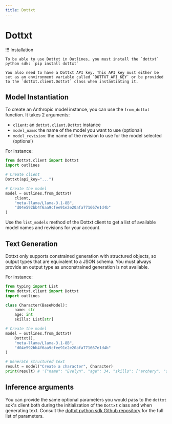 ```yaml
---
title: Dottxt
---
```


# Dottxt

!!! Installation

    To be able to use Dottxt in Outlines, you must install the `dottxt` python sdk: `pip install dottxt`

    You also need to have a Dottxt API key. This API key must either be set as an environment variable called `DOTTXT_API_KEY` or be provided to the `dottxt.client.Dottxt` class when instantiating it.

## Model Instantiation

To create an Anthropic model instance, you can use the `from_dottxt` function. It takes 2 arguments:
- `client`: an `dottxt.client.Dottxt` instance
- `model_name`: the name of the model you want to use (optional)
- `model_revision`: the name of the revision to use for the model selected (optional)

For instance:

```python
from dottxt.client import Dottxt
import outlines

# Create client
Dottxt(api_key="...")

# Create the model
model = outlines.from_dottxt(
    client,
    "meta-llama/Llama-3.1-8B",
    "d04e592bb4f6aa9cfee91e2e20afa771667e1d4b"
)
```

Use the `list_models` method of the Dottxt client to get a list of available model names and revisions for your account.

## Text Generation

Dottxt only supports constrained generation with structured objects, so output types that are equivalent to a JSON schema. You must always provide an output type as unconstrained generation is not available.

For instance:

```python
from typing import List
from dottxt.client import Dottxt
import outlines

class Character(BaseModel):
    name: str
    age: int
    skills: List[str]

# Create the model
model = outlines.from_dottxt(
    Dottxt(),
    "meta-llama/Llama-3.1-8B",
    "d04e592bb4f6aa9cfee91e2e20afa771667e1d4b"
)

# Generate structured text
result = model("Create a character", Character)
print(result) # '{"name": "Evelyn", "age": 34, "skills": ["archery", "stealth", "alchemy"]}'
```

## Inference arguments

You can provide the same optional parameters you would pass to the `dottxt` sdk's client both during the initialization of the `Dottxt` class and when generating text.
Consult the [dottxt python sdk Github repository](https://github.com/dottxt-ai/dottxt-python) for the full list of parameters.
